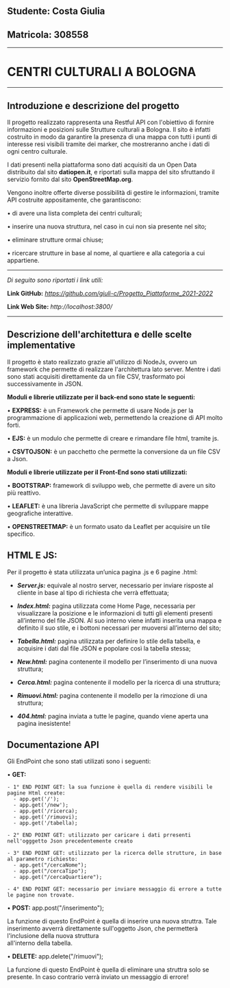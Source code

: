 ## Studente: Costa Giulia
## Matricola: 308558

---

# CENTRI CULTURALI A BOLOGNA

---


## Introduzione e descrizione del progetto

Il progetto realizzato rappresenta una Restful API con l'obiettivo di fornire informazioni e posizioni sulle Strutture culturali a Bologna.
Il sito è infatti costruito in modo da garantire la presenza di una mappa con tutti i punti di interesse resi visibili tramite dei marker, che mostreranno anche i dati di ogni centro culturale.

I dati presenti nella piattaforma sono dati acquisiti da un Open Data distribuito dal sito **datiopen.it**, e riportati sulla mappa del sito sfruttando il servizio fornito dal sito **OpenStreetMap.org**.

Vengono inoltre offerte diverse possibilità di gestire le informazioni, tramite API costruite appositamente, che garantiscono:


•	di avere una lista completa dei centri culturali;

•	inserire una nuova struttura, nel caso in cui non sia presente nel sito;

•	eliminare strutture ormai chiuse;

•	ricercare strutture in base al nome, al quartiere e alla categoria a cui appartiene.

---
*Di seguito sono riportati i link utili:*

**Link GitHub:**  *https://github.com/giuli-c/Progetto_Piattaforme_2021-2022*

**Link Web Site:** *http://localhost:3800/*

---


## Descrizione dell'architettura e delle scelte implementative


Il progetto è stato realizzato grazie all'utilizzo di NodeJs, ovvero un framework che permette di realizzare l'architettura lato server. 
Mentre i dati sono stati acquisiti direttamente da un file CSV, trasformato poi successivamente in JSON.


**Moduli e librerie utilizzate per il back-end sono state le seguenti:**

•	**EXPRESS:** è un Framework che permette di usare Node.js per la programmazione di applicazioni web, permettendo la creazione di API molto forti.

•	**EJS:** è un modulo che permette di creare e rimandare file html, tramite js.

•	**CSVTOJSON:** è un pacchetto che permette la conversione da un file CSV a Json.



**Moduli e librerie utilizzate per il Front-End sono stati utilizzati:**

•	**BOOTSTRAP:** framework di sviluppo web, che permette di avere un sito più reattivo.

•	**LEAFLET:** è una libreria JavaScript che permette di sviluppare mappe geografiche interattive.

•	**OPENSTREETMAP:** è un formato usato da Leaflet per acquisire un tile specifico.



## HTML E JS:


Per il progetto è stata utilizzata un’unica pagina .js e 6 pagine .html:

-	***Server.js:*** equivale al nostro server, necessario per inviare risposte al cliente in base al tipo di richiesta che verrà effettuata;


-	***Index.html:*** pagina utilizzata come Home Page, necessaria per visualizzare la posizione e le informazioni di tutti gli elementi presenti all’interno del file JSON. Al suo interno viene infatti inserita una mappa e definito il suo stile, e i bottoni necessari per muoversi all’interno del sito;


-	***Tabella.html:*** pagina utilizzata per definire lo stile della tabella, e acquisire i dati dal file JSON e popolare così la tabella stessa;


-	***New.html:*** pagina contenente il modello per l’inserimento di una nuova struttura;


-	***Cerca.html:*** pagina contenente il modello per la ricerca di una struttura;


-	***Rimuovi.html:*** pagina contenente il modello per la rimozione di una struttura;


-	***404.html:*** pagina inviata a tutte le pagine, quando viene aperta una pagina inesistente!



## Documentazione API

Gli EndPoint che sono stati utilizati sono i seguenti:

•	**GET:**

	- 1° END POINT GET: la sua funzione è quella di rendere visibili le pagine Html create:
      - app.get('/');
      - app.get('/new');
      - app.get('/ricerca);
      - app.get('/rimuovi);
      - app.get('/tabella);
      
	- 2° END POINT GET: utilizzato per caricare i dati prresenti nell'ogggetto Json precedentemente creato
  
	- 3° END POINT GET: utilizzato per la ricerca delle strutture, in base al parametro richiesto:
      - app.get("/cercaNome");
      - app.get("/cercaTipo");
      - app.get("/cercaQuartiere");
      
	- 4° END POINT GET: necessario per inviare messaggio di errore a tutte le pagine non trovate.
  
•	**POST:**       app.post("/inserimento");

La funzione di questo EndPoint è quella di inserire una nuova struttra. 
Tale inserimento avverrà direttamente sull'oggetto Json, che permetterà l'inclusione della nuova struttura   
all'interno della tabella.

•	**DELETE:**     app.delete("/rimuovi");

La funzione di questo EndPoint è quella di eliminare una struttra solo se presente.
In caso contrario verrà inviato un messaggio di errore!

